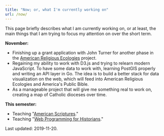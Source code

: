```yaml
---
title: "Now; or, what I'm currently working on"
url: /now/
---
```


This page briefly describes what I am currently working on, or at least, the main things that I am trying to focus my attention on over the short term.

**November:**

- Finishing up a grant application with John Turner for another phase in the [American Religious Ecologies](http://religiousecologies.org/) project.
- Regaining my ability to work with D3.js and trying to relearn modern JavaScript. To have some data to work with, learning PostGIS properly and writing an API layer in Go. The idea is to build a better stack for data visualization on the web, which will feed into American Religious Ecologies and America's Public Bible.
- As a manageable project that will give me something real to work on, creating a map of Catholic dioceses over time.

**This semester:**

- Teaching "[American Scriptures](https://lincolnmullen.com/files/american-scriptures.fall2019.pdf)."
- Teaching "[Web Programming for Historians](/courses/programming.2019/)."

Last updated: 2019-11-20.
